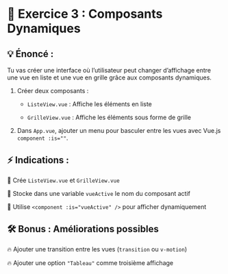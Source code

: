 # 📝 Exercice 3 : Composants Dynamiques
## 💡 Énoncé :
Tu vas créer une interface où l’utilisateur peut changer d’affichage entre une vue en liste et une vue en grille grâce aux composants dynamiques.

1. Créer deux composants :

    - `ListeView.vue` : Affiche les éléments en liste
    
    - `GrilleView.vue` : Affiche les éléments sous forme de grille

2. Dans `App.vue`, ajouter un menu pour basculer entre les vues avec Vue.js `component :is=""`.

## ⚡ Indications :

🔹 Crée `ListeView.vue` et `GrilleView.vue`

🔹 Stocke dans une variable `vueActive` le nom du composant actif

🔹 Utilise `<component :is="vueActive" />` pour afficher dynamiquement

## 🛠 Bonus : Améliorations possibles

🔥 Ajouter une transition entre les vues (`transition` ou `v-motion`)

🔥 Ajouter une option `"Tableau"` comme troisième affichage
